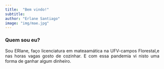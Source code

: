 ```yaml
---
title:  "Bem vindo!"
subtitle:
author: "Erlane Santiago"
image: "img/mae.jpg"
---
```


### Quem sou eu?
<div style = "text-align: justify;">
Sou ERlane, faço licenciatura em mateaamática na UFV-campos Florestal,e nas horas vagas gosto de cozinhar. E com essa pandemia vi nisto uma forma de ganhar algum dinheiro.
<div>